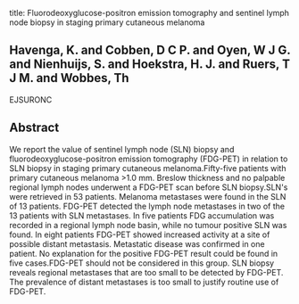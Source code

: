 title: Fluorodeoxyglucose-positron emission tomography and sentinel lymph node biopsy in staging primary cutaneous melanoma

## Havenga, K. and Cobben, D C P. and Oyen, W J G. and Nienhuijs, S. and Hoekstra, H. J. and Ruers, T J M. and Wobbes, Th
EJSURONC


## Abstract
We report the value of sentinel lymph node (SLN) biopsy and fluorodeoxyglucose-positron emission tomography (FDG-PET) in relation to SLN biopsy in staging primary cutaneous melanoma.Fifty-five patients with primary cutaneous melanoma >1.0 mm. Breslow thickness and no palpable regional lymph nodes underwent a FDG-PET scan before SLN biopsy.SLN's were retrieved in 53 patients. Melanoma metastases were found in the SLN of 13 patients. FDG-PET detected the lymph node metastases in two of the 13 patients with SLN metastases. In five patients FDG accumulation was recorded in a regional lymph node basin, while no tumour positive SLN was found. In eight patients FDG-PET showed increased activity at a site of possible distant metastasis. Metastatic disease was confirmed in one patient. No explanation for the positive FDG-PET result could be found in five cases.FDG-PET should not be considered in this group. SLN biopsy reveals regional metastases that are too small to be detected by FDG-PET. The prevalence of distant metastases is too small to justify routine use of FDG-PET.

